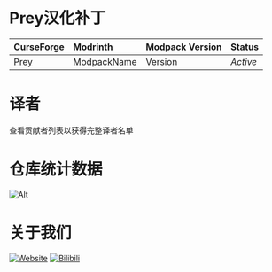 # Prey汉化补丁
CurseForge|Modrinth|Modpack Version|Status
:-|:-|:-|:-
[Prey](https://www.curseforge.com/minecraft/modpacks/prey-beta)|[ModpackName]()|Version|*Active*|
# 译者
查看贡献者列表以获得完整译者名单

# 仓库统计数据
  ![Alt]()

# 关于我们
  [![Website](https://shields.io/website?up_message=vmct-cn.top&url=http://vmct-cn.top&label=Website)](http://vmct-cn.top)
  [![Bilibili](https://shields.io/website?up_message=Space&url=https://space.bilibili.com/2085089798/&label=Bilibili)](https://space.bilibili.com/2085089798/)
  
<!--
  仓库统计数据等都需要自己填写，只是个模板而已，不会写那么细。
  仓库统计数据的表格来这里获取https://repobeats.axiom.co/ 然后将链接填写至空格当中
-->
